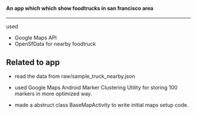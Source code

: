 #### An app which which show foodtrucks in san francisco area

-------
used

- Google Maps API 
- OpenSfData for nearby foodtruck 


Related to app 
-------------------------

* read the data from raw/sample_truck_nearby.json

* used Google Maps Android Marker Clustering Utility for storing 100 markers in more optimized way.

* made a abstruct class BaseMapActivity to write initial maps setup code.
